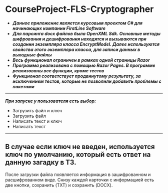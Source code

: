 # CourseProject-FLS-Cryptographer
* ***Данное приложение является курсовым проектом C# для начинающих компании FirstLine Software***
* ***Для парсинга docx файлов была OpenXML Sdk. Основные методы шифрования и дешифрования находятся и вызываются при создании экземпляра класса EncryptModel. Далее используются свойства этого экземпляра класса, для записи данных в выходные файлы***
* ***Весь функционал ограничен в рамках одной страницы Razor***
* ***Программа реализована с помощью Razor Pages. В программе реализованы все функции, кроме тестов***
* ***Функционал соответствует продвинутому результату, за исключением тестов, которые не позволили добавить проблемы с пакетами***
---------
***При запуске у пользователя есть выбор:***
* Загрузить файл и ключ
* Загрузить файл
* Написать текст и ключ
* Написать текст
--------
В случае если ключ не введен, используется ключ по умолчанию, который есть ответ на данную загадку в ТЗ. 
-------
После загрузки файла появляется информация в зашифрованном и расшифрованном виде. Снизу каждой карточки с информацией есть две кнопки, сохранить (TXT) и сохранить (DOCX).
